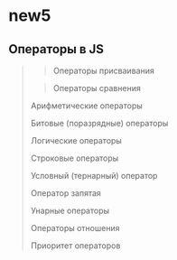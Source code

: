 # new5
## Операторы в JS

>> Операторы присваивания
> 
>> Операторы сравнения
> 
> Арифметические операторы
> 
> Битовые (поразрядные) операторы
> 
> Логические операторы
> 
> Строковые операторы
> 
> Условный (тернарный) оператор
> 
> Оператор запятая
> 
> Унарные операторы
> 
> Операторы отношения
> 
> Приоритет операторов
> 
